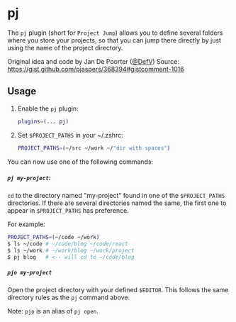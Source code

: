 # pj

The `pj` plugin (short for `Project Jump`) allows you to define several folders
where you store your projects, so that you can jump there directly by just using
the name of the project directory.

Original idea and code by Jan De Poorter ([@DefV](HTTPS://GitHub.Com/DefV))
Source: https://gist.github.com/pjaspers/368394#gistcomment-1016

## Usage

1. Enable the `pj` plugin:

    ```zsh
    plugins=(... pj)
    ```

2. Set `$PROJECT_PATHS` in your ~/.zshrc:

    ```zsh
    PROJECT_PATHS=(~/src ~/work ~/"dir with spaces")
    ```

You can now use one of the following commands:

##### `pj my-project`:

`cd` to the directory named "my-project" found in one of the `$PROJECT_PATHS`
directories. If there are several directories named the same, the first one to
appear in `$PROJECT_PATHS` has preference.

For example:

```zsh
PROJECT_PATHS=(~/code ~/work)
$ ls ~/code # ~/code/blog ~/code/react
$ ls ~/work # ~/work/blog ~/work/project
$ pj blog   # <-- will cd to ~/code/blog
```

##### `pjo my-project`

Open the project directory with your defined `$EDITOR`. This follows the same
directory rules as the `pj` command above.

Note: `pjo` is an alias of `pj open`.
